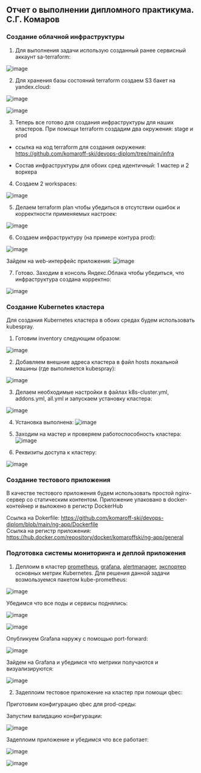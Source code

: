 ## Отчет о выполнении дипломного практикума. С.Г. Комаров

### Создание облачной инфраструктуры

1. Для выполнения задачи использую созданный ранее сервисный аккаунт sa-terraform:  

![image](https://github.com/komaroff-ski/devops-diplom/assets/93157702/896f7b91-af03-4908-8a96-1a4e5d293410)

2. Для хранения базы состояний terraform создаем S3 бакет на yandex.cloud:

![image](https://github.com/komaroff-ski/devops-diplom/assets/93157702/deac702e-c0a7-4b0a-9447-6ebe7e3d397f)  

![image](https://github.com/komaroff-ski/devops-diplom/assets/93157702/7ec20c1c-e44e-4c91-92ae-aed93587d43f)

3. Теперь все готово для создания инфраструктуры для наших кластеров. При помощи terraform создадим два окружения: stage и prod

- ссылка на код terraform для создания окружения: https://github.com/komaroff-ski/devops-diplom/tree/main/infra

- Состав инфраструктуры для обоих сред идентичный: 1 мастер и 2 воркера  

4. Создаем 2 workspaces:  

![image](https://github.com/komaroff-ski/devops-diplom/assets/93157702/8b4e7216-67cf-4659-b4ec-6429de3904f2)

5. Делаем terraform plan чтобы убедиться в отсутствии ошибок и корректности применяемых настроек:

![image](https://github.com/komaroff-ski/devops-diplom/assets/93157702/36763208-18c6-4e28-a656-e6fe682ec59f)

6. Создаем инфраструктуру (на примере контура prod):  

![image](https://github.com/komaroff-ski/devops-diplom/assets/93157702/93c6a3fa-eb79-40cf-a46c-c53eb887b366)

Зайдем на web-интерфейс приложения:
![image](https://github.com/komaroff-ski/devops-diplom/assets/93157702/88989066-8d48-49ee-a9fe-cb2643908db2)


7. Готово. Заходим в консоль Яндекс.Облака чтобы убедиться, что инфраструктура создана корректно:  

![image](https://github.com/komaroff-ski/devops-diplom/assets/93157702/a8f17658-7e1a-48e7-b679-641e317bd061)



### Создание Kubernetes кластера

Для создания Kubernetes кластера в обоих средах будем использовать kubespray.

1. Готовим inventory следующим образом:  

![image](https://github.com/komaroff-ski/devops-diplom/assets/93157702/10976e2e-41bd-4c8b-8773-b419279d968c)

2. Добавляем внешние адреса кластера в файл hosts локальной машины (где выполняется kubespray):  

![image](https://github.com/komaroff-ski/devops-diplom/assets/93157702/82b27c99-f7e6-4249-b093-44ad55d2074c)


3. Делаем необходимые настройки в файлах k8s-cluster.yml, addons.yml, all.yml и запускаем установку кластера:

![image](https://github.com/komaroff-ski/devops-diplom/assets/93157702/cff8ca15-6d9b-4b5b-b381-4665f3613f99)

4. Установка выполнена:
 ![image](https://github.com/komaroff-ski/devops-diplom/assets/93157702/7886ba17-d9fe-4eab-9863-425c98fecdfa)

6. Заходим на мастер и проверяем работоспособность кластера:  
![image](https://github.com/komaroff-ski/devops-diplom/assets/93157702/35b13013-6b41-4d1f-86bc-a12c553b075f)

7. Реквизиты доступа к кластеру:

![image](https://github.com/komaroff-ski/devops-diplom/assets/93157702/6f678c57-aeca-4f4d-a80f-1b07857e6d7f)


### Создание тестового приложения

В качестве тестового приложения будем использовать простой nginx-сервер со статическим контентом. Приложение упаковано в docker-контейнер и выложено в регистр DockerHub

Ссылка на Dokerfile: https://github.com/komaroff-ski/devops-diplom/blob/main/ng-app/Dockerfile  
Ссылка на регистр приложения: https://hub.docker.com/repository/docker/komaroffski/ng-app/general

### Подготовка cистемы мониторинга и деплой приложения

1. Деплоим в кластер [prometheus](https://prometheus.io/), [grafana](https://grafana.com/), [alertmanager](https://github.com/prometheus/alertmanager), [экспортер](https://github.com/prometheus/node_exporter) основных метрик Kubernetes. Для решения данной задачи возмользуемся пакетом kube-prometheus:

![image](https://github.com/komaroff-ski/devops-diplom/assets/93157702/26251df0-d0c9-41d9-9e8f-bbd39cfd575e)

Убедимся что все поды и сервисы поднялись:

![image](https://github.com/komaroff-ski/devops-diplom/assets/93157702/f150e231-94c5-499a-aa60-2eee0a6f7bd4)  

![image](https://github.com/komaroff-ski/devops-diplom/assets/93157702/95d28f6a-770e-4023-956a-4c2d17801065)  

Опубликуем Grafana наружу с помощью port-forward:  

![image](https://github.com/komaroff-ski/devops-diplom/assets/93157702/9cee8827-b449-4778-b6ea-fcb2bd028de4)

Зайдем на Grafana и убедимся что метрики получаются и визуализируются:  

![image](https://github.com/komaroff-ski/devops-diplom/assets/93157702/6f40ca2f-9bb9-4637-8546-49fd8814dd92)  

2. Задеплоим тестовое приложение на кластер при помощи qbec:

Приготовим конфигурацию qbec для prod-среды: 

Запустим валидацию конфигурации:

![image](https://github.com/komaroff-ski/devops-diplom/assets/93157702/15dfc86b-def3-406a-a40f-d4172fb7edf6)  

Задеплоим приложение и убедимся что все работает:  

![image](https://github.com/komaroff-ski/devops-diplom/assets/93157702/7d1d883f-5395-4857-84d0-c845b0161d19)  

![image](https://github.com/komaroff-ski/devops-diplom/assets/93157702/cd17d841-12e7-4d30-aa48-331db64f285c)  










